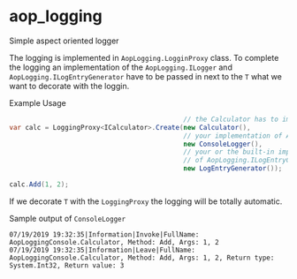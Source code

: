 # aop_logging

Simple aspect oriented logger


The logging is implemented in `AopLogging.LogginProxy` class. To complete the logging an implementation of the `AopLogging.ILogger` and `AopLogging.ILogEntryGenerator` have to be passed in next to the `T` what we want to decorate with the loggin.


Example Usage

```csharp
                                            // the Calculator has to implement an interface
var calc = LoggingProxy<ICalculator>.Create(new Calculator(),
                                            // your implementation of AopLogging.ILogger
                                            new ConsoleLogger(),
                                            // your or the built-in implemenation
                                            // of AopLogging.ILogEntryGenerator
                                            new LogEntryGenerator());

calc.Add(1, 2);
```

If we decorate `T` with the `LoggingProxy` the logging will be totally automatic.

Sample output of `ConsoleLogger`

```
07/19/2019 19:32:35|Information|Invoke|FullName: AopLoggingConsole.Calculator, Method: Add, Args: 1, 2
07/19/2019 19:32:35|Information|Leave|FullName: AopLoggingConsole.Calculator, Method: Add, Args: 1, 2, Return type: System.Int32, Return value: 3
```
